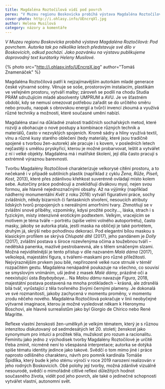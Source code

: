 ```yaml
---
title: Magdaléna Roztočilová vidí pod povrch
perex: "V Muzeu regionu Boskovicka probíhá výstava Magdaléna Roztočilová: Pod povrchem. Jako pozvánku publikujeme doprovodný text kurátorky Heleny Musilové."
cover-photo: http://i.ohlasy.info/UEncrqXl.jpg
author: Helena Musilová
category: názory a komentáře
---
```


*V Muzeu regionu Boskovicka probíhá výstava Magdaléna Roztočilová: Pod povrchem. Autorka tak po několika letech představuje své dílo v Boskovicích, odkud pochází. Jako pozvánku na výstavu publikujeme doprovodný text kurátorky Heleny Musilové.*

{% photo src="http://i.ohlasy.info/UEncrqX.jpg" author="Tomáš Znamenáček" %}

Magdaléna Roztočilová patří k nejzajímavějším autorkám mladé generace české výtvarné scény. Věnuje se soše, prostorovým instalacím, plastikám ve veřejném prostoru, vytváří malby; zároveň se podílí na chodu Studia PRÁM sdružujícím mladé absolventy UMPRUM a AVU. Je ve šťastném období, kdy se nemusí omezovat potřebou zařadit se do určitého směru nebo proudu, naopak s obrovskou energií a tvůrčí invencí zkoumá a využívá různé techniky a možnosti, které současné umění nabízí. 

Magdaléna staví na důkladné znalosti tradičních sochařských metod, které rozvíjí a obohacuje o nové postupy a kombinace různých technik a materiálů, často v nezvyklých spojeních. Kromě sádry a hlíny využívá textil, vlnu a různé kusy starého oblečení (tedy materiály, které jsou tradičně spojené s tvorbou žen-autorek) ale pracuje i s kovem, v posledních letech nejčastěji s umělou pryskyřicí, kterou je možné probarvovat, leštit a vytvářet z ní i velké objekty. Magdaléna má i malířské školení, její díla často pracují s extrémně výraznou barevnosti. 

Tvorbu Magdalény Roztočilové charakterizuje velkorysé cítění prostoru, a to nečekaně i v případě subtilních plastik (například z cyklu *Žena, Růže, Píseň, Kost*, 2013), které přes zdánlivou křehkost suverénně ovládají místo kolem sebe. Autorčiny práce podněcují a zneklidňují divákovu mysl, nejen svou formou, ale hlavně nejednoznačnými obsahy. Až na výjimky (například nádherný monumentální *Květ* z roku 2016) vytváří figurativní práce, sochy zvláštních, někdy bizarních či fantaskních stvoření, nesoucích atributy lidských tvorů propojených s nereálnými amorfními tvary. Zhmotňují se v zvláštní snové příběhy, vzpomínky, kdysi prožité pocity…, láska, strach i s fyzickým, místy intenzivně erotickým podtextem. Velkým, vracejícím se motivem je téma tváře – portrétu (spíše velmi volného autoportrétu), často masky, jakoby se autorka ptala, jestli maska na obličeji je také portrétem, druhým já, skrýší nebo pohodlnou dekorací. Pod elegantní bílou maskou s klasickým profilem se skrývá *Chlupaté dítě* (2017), jeho pandánem je *Dolly* (2017), zvláštní postava s široce rozevřenýma očima a toužebnou tváří – nedětská panenka, mazlivě pestrobarevná, ale s tělem smáčeným slzami. Možná nejviditelnější je tento přístup v díle nazvaném *Malá dáma* (2017), velkolepá, majestátní figura, s tvářemi-maskami pro různé příležitosti. Nejvýraznějším prvkem jsou bílé, nepřirozeně velké ruce strnulé v téměř rozpačitém gestu. Magdaléna nenápadně poukazuje na všechno, co souvisí se smyslovým vnímáním, uši jedné z masek *Malé dámy*, prázdné oči a neexistující ústa *Baybayboye*… Na *Malou dámu* navazuje *Figura*, 2018, majestátní postava postavená na mnoha protikladech – krásná, ale zdrsnělá bílá tvář, vyrůstající z těla tvořeného živými černými plameny. Je dokonalá ve své rozmanitosti, jakoby zachycená v momentu proměny, v momentu zrodu něčeho nového. Magdaléna Roztočilová pokračuje v linii neobyčejné výtvarné imaginace, kterou je možné vysledovat někam k Hieronymu Boschovi, ale hlavně surrealistům jako byl Giorgio de Chirico nebo René Magritte.

Reflexe vlastní ženskosti žen-umělkyň je velkým tématem, který je s různou intenzitou diskutovaný od sedmdesátých let 20. století; ženskost jako synonymum pro intuici a prožitek těla, mužskost pro rozum a racionalitu. Feminitu jako jedno z východisek tvorby Magdalény Roztočilové je určitě třeba zmínit, nicméně není to všespásná interpretace; autorka se dotýká spíše tématu identity jedince jako takové. Svědčí o tom mimo jiné i práce naprosto odlišného charakteru, návrh pro pomník kardinála Tomáše Špidlíka, který bude k jeho stému výročí v roce 2019 narození realizován v jeho rodných Boskovicích. Obě polohy její tvorby, možná zdánlivě vizuálně nesourodé, svědčí o mimořádně citlivé reflexi důležitých hodnot současného života, vidět pod jeho povrch, ale také o jedinečné schopnosti vytvářet vlastní, autonomní svět. 

